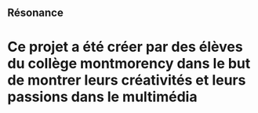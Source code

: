 ## Résonance 

<h1>Ce projet a été créer par des élèves du collège montmorency dans le but de montrer leurs créativités et leurs passions dans le multimédia</h1>
